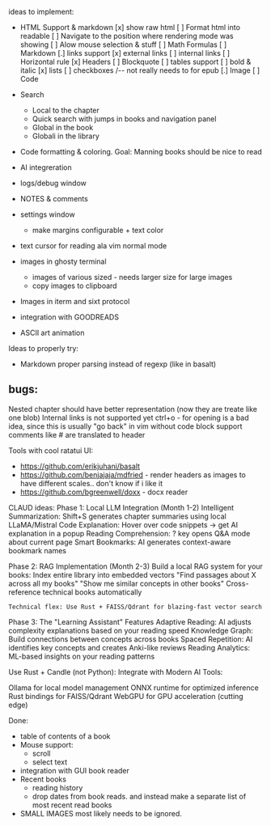 ideas to implement:
 - HTML Support & markdown
     [x] show raw html
         [ ] Format html into readable
         [ ] Navigate to the position where rendering mode was showing
         [ ] Alow mouse selection & stuff
     [ ] Math Formulas
     [ ] Markdown
         [.] links support 
             [x] external links
             [ ] internal links
         [ ] Horizontal rule
         [x] Headers
         [ ] Blockquote
         [ ] tables support
         [ ] bold & italic 
         [x] lists
         [ ] checkboxes /-- not really needs to for epub
         [.] Image
         [ ] Code 
 - Search
     - Local to the chapter
     - Quick search with jumps in books and navigation panel
     - Global in the book
     - Globali in the library
 - Code formatting & coloring. Goal: Manning books should be nice to read
 - AI integreration
 - logs/debug window
 - NOTES & comments
 - settings window
     - make margins configurable + text color 
 - text cursor for reading ala vim normal mode

 - images in ghosty terminal
     - images of various sized - needs larger size for large images
     - copy images to clipboard
 - Images in iterm and sixt protocol
 - integration with GOODREADS
 - ASCII art animation

Ideas to properly try:
 - Markdown proper parsing instead of regexp (like in basalt)


bugs: 
---------------------
Nested chapter should have better representation (now they are treate like one blob) 
Internal links is not supported yet
ctrl+o - for opening is a bad idea, since this is usually "go back" in vim
without code block support comments like # are translated to header



Tools with cool ratatui UI: 
- https://github.com/erikjuhani/basalt
- https://github.com/benjajaja/mdfried  - render headers as images to have different scales.. don't know if i like it
- https://github.com/bgreenwell/doxx - docx reader



CLAUD ideas:
Phase 1: Local LLM Integration (Month 1-2)
    Intelligent Summarization: Shift+S generates chapter summaries using local LLaMA/Mistral
    Code Explanation: Hover over code snippets → get AI explanation in a popup
    Reading Comprehension: ? key opens Q&A mode about current page
    Smart Bookmarks: AI generates context-aware bookmark names

Phase 2: RAG Implementation (Month 2-3)
    Build a local RAG system for your books:
    Index entire library into embedded vectors
    "Find passages about X across all my books"
    "Show me similar concepts in other books"
    Cross-reference technical books automatically

    Technical flex: Use Rust + FAISS/Qdrant for blazing-fast vector search

Phase 3: The "Learning Assistant" Features
    Adaptive Reading: AI adjusts complexity explanations based on your reading speed
    Knowledge Graph: Build connections between concepts across books
    Spaced Repetition: AI identifies key concepts and creates Anki-like reviews
    Reading Analytics: ML-based insights on your reading patterns

Use Rust + Candle (not Python):
Integrate with Modern AI Tools:

Ollama for local model management
ONNX runtime for optimized inference
Rust bindings for FAISS/Qdrant
WebGPU for GPU acceleration (cutting edge)

Done:
 - table of contents of a book
 - Mouse support: 
   - scroll
   - select text
 - integration with GUI book reader 
 - Recent books
     - reading history
     - drop dates from book reads. and instead make a separate list of most recent read books
 - SMALL IMAGES most likely needs to be ignored. 
